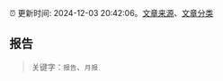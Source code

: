 :alarm_clock: 更新时间: 2024-12-03 20:42:06。[文章来源](/README.md)、[文章分类](/TAGS.md)

## 报告


> 关键字：`报告`、`月报`



